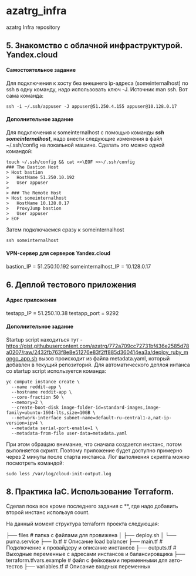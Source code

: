 # azatrg_infra
azatrg Infra repository

## 5. Знакомство с облачной инфраструктурой. Yandex.cloud

#### Самостоятельное задание

Для подключения к хосту без внешнего ip-адреса (someinternalhost) по ssh в одну команду, надо использовать ключ -J. Источник man ssh. Вот сама команда:

```
ssh -i ~/.ssh/appuser -J appuser@51.250.4.155 appuser@10.128.0.17
```

#### Дополнительное задание

Для подключения к someinternalhost с помощью команды ***ssh someinternalhost***, надо внести следующие изменения в файл ~/.ssh/config на локальной машине. Сделать это можно одной командой:

```
touch ~/.ssh/config && cat <<\EOF >>~/.ssh/config
### The Bastion Host
> Host bastion
>   HostName 51.250.10.192
>   User appuser
>
> ### The Remote Host
> Host someinternalhost
>   HostName 10.128.0.17
>   ProxyJump bastion
>   User appuser
> EOF
```
Затем подключаемся сразу к someinternalhost
```
ssh someinternalhost
```

#### VPN-сервер для серверов Yandex.cloud

bastion_IP = 51.250.10.192
someinternalhost_IP = 10.128.0.17


## 6. Деплой тестового приложения

#### Адрес приложения

testapp_IP = 51.250.10.38
testapp_port = 9292

#### Дополнительное задание

Startup script находиться тут - https://gist.githubusercontent.com/azatrg/772a709cc72731bf436e2585d78a0207/raw/2432fb763f8e8e51276e83f2ff885d360414ea3a/deploy_ruby_mongo_app.sh
вызов происходит из файла metadata.yaml, который добавлен в текущий репозиторий. Для автоматического деплоя интанса со startup script используется команда:
```
yc compute instance create \
  --name reddit-app \
  --hostname reddit-app \
  --core-fraction 50 \
  --memory=2 \
  --create-boot-disk image-folder-id=standard-images,image-family=ubuntu-1604-lts,size=10GB \
  --network-interface subnet-name=default-ru-central1-a,nat-ip-version=ipv4 \
  --metadata serial-port-enable=1 \
  --metadata-from-file user-data=metadata.yaml
```

При этом обращаю внимание, что сначала создается инстанс, потом выполняется скрипт. Поэтому приложение будет доступно примерно через 2 минуты после старта инстанса. Лог выполнения скрипта можно посмотреть командой:
```
sudo less /var/log/cloud-init-output.log
```

## 8. Практика IaC. Использование Terraform.

Сделал пока все кроме последнего задания с **, где надо добавить второй инстанс используя count.

На данный момент структура terraform проекта следующая:

├── files         # папка с файлами для провижена
│   ├── deploy.sh
│   └── puma.service
├── lb.tf         # Описание load balancer
├── main.tf       # Подключение к провайдеру и описание инстансов
├── outputs.tf    # Выходные переменные с адресами инстансов и балансировщика
├── terraform.tfvars.example  # файл с фейковыми переменными для авто-тестов
├── variables.tf  # Описание входных переменных
